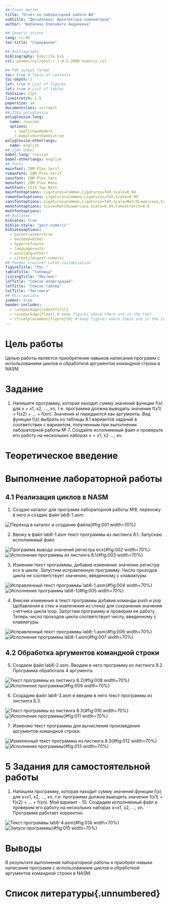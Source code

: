 ```yaml
---
## Front matter
title: "Отчёт по лабораторной работе №8"
subtitle: "Дисциплина: Архитектура компьютеров"
author: "Шабалина Елизавета Андреевна"

## Generic otions
lang: ru-RU
toc-title: "Содержание"

## Bibliography
bibliography: bib/cite.bib
csl: pandoc/csl/gost-r-7-0-5-2008-numeric.csl

## Pdf output format
toc: true # Table of contents
toc-depth: 2
lof: true # List of figures
lot: true # List of tables
fontsize: 12pt
linestretch: 1.5
papersize: a4
documentclass: scrreprt
## I18n polyglossia
polyglossia-lang:
  name: russian
  options:
	- spelling=modern
	- babelshorthands=true
polyglossia-otherlangs:
  name: english
## I18n babel
babel-lang: russian
babel-otherlangs: english
## Fonts
mainfont: IBM Plex Serif
romanfont: IBM Plex Serif
sansfont: IBM Plex Sans
monofont: IBM Plex Mono
mathfont: STIX Two Math
mainfontoptions: Ligatures=Common,Ligatures=TeX,Scale=0.94
romanfontoptions: Ligatures=Common,Ligatures=TeX,Scale=0.94
sansfontoptions: Ligatures=Common,Ligatures=TeX,Scale=MatchLowercase,Scale=0.94
monofontoptions: Scale=MatchLowercase,Scale=0.94,FakeStretch=0.9
mathfontoptions:
## Biblatex
biblatex: true
biblio-style: "gost-numeric"
biblatexoptions:
  - parentracker=true
  - backend=biber
  - hyperref=auto
  - language=auto
  - autolang=other*
  - citestyle=gost-numeric
## Pandoc-crossref LaTeX customization
figureTitle: "Рис."
tableTitle: "Таблица"
listingTitle: "Листинг"
lofTitle: "Список иллюстраций"
lotTitle: "Список таблиц"
lolTitle: "Листинги"
## Misc options
indent: true
header-includes:
  - \usepackage{indentfirst}
  - \usepackage{float} # keep figures where there are in the text
  - \floatplacement{figure}{H} # keep figures where there are in the text
---
```


# Цель работы

Целью работы является приобретение навыков написания программ с использованием циклов и обработкой аргументов командной строки в NASM.

# Задание

1. Напишите программу, которая находит сумму значений функции f(x) для x = x1, x2, …, xn, т.е. программа должна выводить значение f(x1) + f(x2) + … + f(xn). Значения xi передаются как аргументы. Вид функции f(x) выбрать из таблицы 8.1 вариантов заданий в соответствии с вариантом, полученным при выполнении лабораторной работы № 7. Создайте исполняемый файл и проверьте его работу на нескольких наборах x = x1, x2 …, xn.

# Теоретическое введение

# Выполнение лабораторной работы

## 4.1 Реализация циклов в NASM

1. Создаю каталог для программ лабораторной работы №8, перехожу в него и создаю файл lab8-1.asm.

![Переход в каталог и создание файла](image/1.png){#fig:001 width=70%}

2. Ввожу в файл lab8-1.asm текст программы из листинга 8.1. Запускаю исполняемый файл.

![Программа вывода значений регистра ecx](image/2.png){#fig:002 width=70%}
![Исполнение программы из листинга 8.1](image/3.png){#fig:003 width=70%}

3. Изменим текст программы, добавив изменение значение регистра ecx в цикле. Запустим исправленную программу. Число проходов цикла не соответствует значению, введенному с клавиатуры.

![Исправленный текст программы lab8-1.asm](image/4.png){#fig:004 width=70%}
![Исполнение программы lab8-1](image/5.png){#fig:005 width=70%}

4. Внесем изменения в текст программы добавив команды push и pop (добавления в стек и извлечения из стека) для сохранения значения счетчика цикла loop. Запустим программу и проверим ее работу. Теперь число проходов цикла соответствует числу, введенному с клавиатуры.

![Исправленный текст программы lab8-1.asm](image/6.png){#fig:006 width=70%}
![Исполнение программы lab8-1.asm](image/7.png){#fig:007 width=70%}

## 4.2 Обработка аргументов командной строки

5. Создаем файл lab8-2.asm. Вводим в него программу из листинга 8.2. Программа обработала 4 аргумента.

![Текст программы из листинга 8.2](image/8.png){#fig:008 width=70%}
![Исполнение программы](image/9.png){#fig:009 width=70%}

6. Создадим файл lab8-3.asm и введем в него текст программы из листинга 8.3.

![Текст программы из листинга 8.3](image/10.png){#fig:010 width=70%}
![Исполнение программы](image/11.png){#fig:011 width=70%}

7. Изменяю текст программы для вычисления произведения аргументов командной строки.

![Измененный текст программы из листинга 8.3](image/12.png){#fig:012 width=70%}
![Исполнение программы](image/13.png){#fig:013 width=70%}

# 5 Задания для самостоятельной работы

1. Напишем программу, которая находит сумму значений функции f(x) для x=x1, x2, …, xn, т.е. программа должна выводить значение f(x1) + f(x2) + … + f(xn). Мой вариант - 10. Создадим исполняемый файл и проверим его работу на нескольких наборах x=x1, x2, …, xn. Программа работает корректно.

![Текст программы lab8-4.asm](image/14.png){#fig:014 width=70%}
![Запуск программы](image/15.png){#fig:015 width=70%}

# Выводы

В результате выполнения лабораторной работы я приобрёл навыки написания программ с использованием циклов и обработкой аргументов командной строки в NASM.

# Список литературы{.unnumbered}
